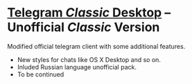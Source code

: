 # [Telegram *Classic* Desktop][telegram_desktop] – Unofficial *Classic* Version

Modified official telegram client with some additional features.

* New styles for chats like OS X Desktop and so on.
* Inluded Russian language unofficial pack.
* To be continued

[//]: # (LINKS)
[telegram]: https://telegram.org
[telegram_desktop]: https://desktop.telegram.org
[telegram_api]: https://core.telegram.org
[telegram_proto]: https://core.telegram.org/mtproto
[license]: LICENSE
[msvc]: MSVC.md
[xcode]: XCODE.md
[xcode_old]: XCODEold.md
[qtcreator]: QTCREATOR.md
